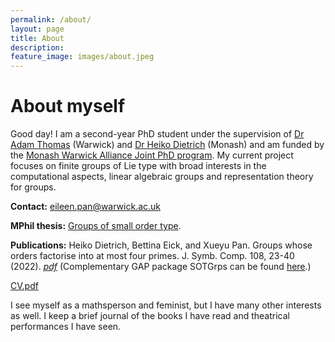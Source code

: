 ```yaml
---
permalink: /about/
layout: page
title: About
description:
feature_image: images/about.jpeg
---
```


# About myself

Good day! I am a second-year PhD student under the supervision of [Dr Adam Thomas](https://warwick.ac.uk/fac/sci/maths/people/staff/thomas/) (Warwick) and [Dr Heiko Dietrich](https://users.monash.edu/~heikod/) (Monash) and am funded by the [Monash Warwick Alliance Joint PhD program](https://warwick.ac.uk/services/dc/policies_guidance/student_mobility/jointphd). My current project focuses on finite groups of Lie type with broad interests in the computational aspects, linear algebraic groups and representation theory for groups.

**Contact:** eileen.pan@warwick.ac.uk

**MPhil thesis:** [Groups of small order type](https://github.com/xpan-eileen/sotgrps_gap_pkg/blob/master/Thesis_Groups_of_small_order_type.pdf).

**Publications:** Heiko Dietrich, Bettina Eick, and Xueyu Pan. Groups whose orders factorise into at most four primes. J. Symb. Comp. 108, 23-40 (2022). *[pdf](https://github.com/xpan-eileen/sotgrps_gap_pkg/blob/master/Dietrich%2C%20Eick%2C%20Pan%2C%202022.pdf)*
(Complementary GAP package SOTGrps can be found [here](https://github.com/xpan-eileen/sotgrps_gap_pkg).)

[CV.pdf](https://www.notion.so/About-myself-c778ab223b6c49e896b2b65e4296fa03#ffeb55809c704aca91ced9bd6c6e4c5f)

I see myself as a mathsperson and feminist, but I have many other interests as well. I keep a brief journal of the books I have read and theatrical performances I have seen.
